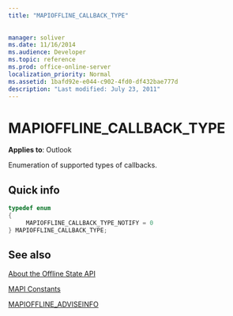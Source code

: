 ```yaml
---
title: "MAPIOFFLINE_CALLBACK_TYPE"
 
 
manager: soliver
ms.date: 11/16/2014
ms.audience: Developer
ms.topic: reference
ms.prod: office-online-server
localization_priority: Normal
ms.assetid: 1bafd92e-e044-c902-4fd0-df432bae777d
description: "Last modified: July 23, 2011"
---
```


# MAPIOFFLINE_CALLBACK_TYPE

  
  
**Applies to**: Outlook 
  
Enumeration of supported types of callbacks.
  
## Quick info

```cpp
typedef enum  
{  
     MAPIOFFLINE_CALLBACK_TYPE_NOTIFY = 0 
} MAPIOFFLINE_CALLBACK_TYPE;  

```

## See also



[About the Offline State API](about-the-offline-state-api.md)
  
[MAPI Constants](mapi-constants.md)
  
[MAPIOFFLINE_ADVISEINFO](mapioffline_adviseinfo.md)

